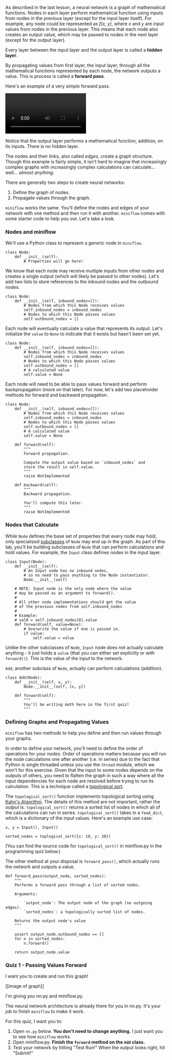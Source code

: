 As described in the last lesson, a neural network is a graph of mathematical functions. Nodes in each layer perform mathematical function using inputs from nodes in the previous layer (except for the input layer itself). For example, any node could be represented as  *f(x, y)*, where *x* and *y* are input values from nodes in the previous layer. This means that each node also creates an output value, which may be passed to nodes in the next layer (except for the output layer).

Every layer between the input layer and the output layer is called a **hidden layer**.

By propagating values from first layer, the input layer, through all the mathematical functions represented by each node, the network outputs a value. This is process is called a **forward pass**.

Here's an example of a very simple forward pass.

<video width="50%" controls loop >
  <source src="https://s3.amazonaws.com/content.udacity-data.com/courses/carnd/videos/input-to-output-scaled.mp4" type="video/mp4">
  Your browser does not support the video tag. <a href="https://s3.amazonaws.com/content.udacity-data.com/courses/fend/nytimes-fixed.mp4" target="_blank">Click here to see the animation.</a>
</video>

Notice that the output layer performs a mathematical function, addition, on its inputs. There is no hidden layer.

The nodes and their links, also called *edges*, create a graph structure. Though this example is fairly simple, it isn't hard to imagine that increasingly complex graphs with increasingly complex calculations can calculate... well... *almost anything*.

There are generally two steps to create neural networks:

1. Define the graph of nodes.
2. Propagate values through the graph.

`miniflow` works the same. You'll define the nodes and edges of your network with one method and then run it with another. `miniflow` comes with some starter code to help you out. Let's take a look.

### Nodes and miniflow

We'll use a Python class to represent a generic node in `miniflow`.

```
class Node:
    def __init__(self):
        # Properties will go here!
```

We know that each node may receive multiple inputs from other nodes and creates a single output (which will likely be passed to other nodes). Let's add two lists to store references to the inbound nodes and the outbound nodes.

```
class Node:
    def __init__(self, inbound_nodes=[]):
        # Nodes from which this Node receives values
        self.inbound_nodes = inbound_nodes
        # Nodes to which this Node passes values
        self.outbound_nodes = []
```

Each node will eventually calculate a value that represents its output. Let's initialize the `value` to `None` to indicate that it exists but hasn't been set yet.

```
class Node:
    def __init__(self, inbound_nodes=[]):
        # Nodes from which this Node receives values
        self.inbound_nodes = inbound_nodes
        # Nodes to which this Node passes values
        self.outbound_nodes = []
        # A calculated value
        self.value = None
```

Each node will need to be able to pass values forward and perform backpropagation (more on that later). For now, let's add two placeholder methods for forward and backward propagation.

```
class Node:
    def __init__(self, inbound_nodes=[]):
        # Nodes from which this Node receives values
        self.inbound_nodes = inbound_nodes
        # Nodes to which this Node passes values
        self.outbound_nodes = []
        # A calculated value
        self.value = None

    def forward(self):
        """
        Forward propagation.

        Compute the output value based on `inbound_nodes` and
        store the result in self.value.
        """
        raise NotImplemented

    def backward(self):
        """
        Backward propagation.

        You'll compute this later.
        """
        raise NotImplemented
```

### Nodes that Calculate

While `Node` defines the base set of properties that every node may hold, only specialized [subclasses](https://docs.python.org/3/tutorial/classes.html#inheritance) of `Node` may end up in the graph. As part of this lab, you'll be building  subclasses of `Node` that can perform calculations and hold values. For example, the `Input` class defines nodes in the input layer.

```
class Input(Node):
    def __init__(self):
        # An Input node has no inbound nodes,
        # so no need to pass anything to the Node instantiator.
        Node.__init__(self)

    # NOTE: Input node is the only node where the value
    # may be passed as an argument to forward().
    #
    # All other node implementations should get the value
    # of the previous nodes from self.inbound_nodes
    #
    # Example:
    # val0 = self.inbound_nodes[0].value
    def forward(self, value=None):
        # Overwrite the value if one is passed in.
        if value:
            self.value = value
```

Unlike the other subclasses of `Node`, `Input` node does not actually calculate anything - it just holds a `value` (that you can either set explicitly or with `forward()`). This is the value of the input to the network.

`Add`, another subclass of `Node`, actually can perform calculations (addition).

```
class Add(Node):
    def __init__(self, x, y):
        Node.__init__(self, [x, y])

    def forward(self):
        """
        You'll be writing math here in the first quiz!
        """
```

### Defining Graphs and Propagating Values

`miniflow` has two methods to help you define and then run values through your graphs.

In order to define your network, you'll need to define the order of operations for your nodes. Order of operations matters because you will run the node calculations one after another (i.e. in series) due to the fact that Python is single threaded unless you use the `thread` module, which we won't for this exercise. Given that the input to some nodes depends on the outputs of others, you need to flatten the graph in such a way where all the input dependencies for each node are resolved before trying to run its calculation. This is a technique called a [topological sort](https://en.wikipedia.org/wiki/Topological_sorting).

The `topological_sort()` function implements topological sorting using [Kahn's Algorithm](https://en.wikipedia.org/wiki/Topological_sorting#Kahn.27s_algorithm). The details of this method are not important, rather the *output* is. `topological_sort()` returns a sorted list of nodes in which all of the calculations can run in series. `topological_sort()` takes in a `feed_dict`, which is a dictionary of the input values. Here's an example use case:

```
x, y = Input(), Input()

sorted_nodes = toplogical_sort({x: 10, y: 20})
```

(You can find the source code for `topological_sort()` in miniflow.py in the programming quiz below.)

The other method at your disposal is `forward_pass()`, which actually runs the network and outputs a value.

```
def forward_pass(output_node, sorted_nodes):
    """
    Performs a forward pass through a list of sorted nodes.

    Arguments:

        `output_node`: The output node of the graph (no outgoing edges).
        `sorted_nodes`: a topologically sorted list of nodes.

    Returns the output node's value
    """

    assert output_node.outbound_nodes == []
    for n in sorted_nodes:
        n.forward()

    return output_node.value
```

### Quiz 1 - Passing Values Forward

I want you to create and run this graph!

[[image of graph]]

I'm giving you nn.py and miniflow.py.

The neural network architecture is already there for you in nn.py. It's your job to finish `miniflow` to make it work.

For this quiz, I want you to:

1. Open `nn.py` below. **You don't need to change anything.** I just want you to see how `miniflow` works.
2. Open miniflow.py. **Finish the `forward` method on the `Add` class.**
3. Test your network by hitting "Test Run!" When the output looks right, hit "Submit!"